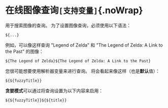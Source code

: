 # 在线图像查询`[支持变量]`{.noWrap}

用于搜索图像的查询。 为了设置图像查询，必须使用以下语法：
```
${...}
```
例如，可以像这样查询 "Legend of Zelda" 和 "The Legend of Zelda: A Link to the Past" 的图像：
```
${The Legend of Zelda}${The Legend of Zelda: A Link to the Past}
```
您很可能想要使用解析器变量来进行查询。 将会看起来像这样（也是**默认**值）：
```
${${fuzzyTitle}}
```
**贪婪模式**可以通过将查询设置为以下内容来启用：
```
${${fuzzyTitle}}${${title}}
```
